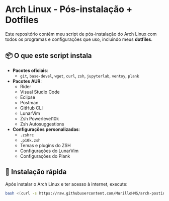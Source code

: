 # Arch Linux - Pós-instalação + Dotfiles

Este repositório contém meu script de pós-instalação do Arch Linux com todos os programas e configurações que uso, incluindo meus **dotfiles**.

## 📦 O que este script instala
- **Pacotes oficiais**:
  - `git`, `base-devel`, `wget`, `curl`, `zsh`, `jupyterlab`, `ventoy`, `plank`
- **Pacotes AUR**:
  - Rider  
  - Visual Studio Code  
  - Eclipse  
  - Postman  
  - GitHub CLI  
  - LunarVim  
  - Zsh Powerlevel10k  
  - Zsh Autosuggestions
- **Configurações personalizadas**:
  - `.zshrc`  
  - `.p10k.zsh`  
  - Temas e plugins do ZSH  
  - Configurações do LunarVim  
  - Configurações do Plank  

## 🚀 Instalação rápida

Após instalar o Arch Linux e ter acesso à internet, execute:

```bash
bash <(curl -s https://raw.githubusercontent.com/MurilloHMS/arch-postinstall/main/install.sh)
